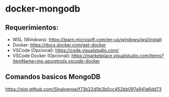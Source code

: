 # docker-mongodb

## Requerimientos:
- WSL (Windows): https://learn.microsoft.com/en-us/windows/wsl/install
- Docker: https://docs.docker.com/get-docker
- VSCode (Opcional): https://code.visualstudio.com/
- VSCode Docker (Opcional): https://marketplace.visualstudio.com/items?itemName=ms-azuretools.vscode-docker

## Comandos basicos MongoDB
https://gist.github.com/Sinaloense/f73b22d5b3b0cc452bb097a941a6dd73
